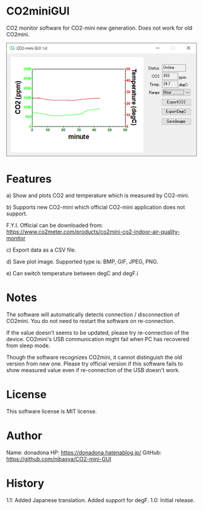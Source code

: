 # CO2miniGUI
CO2 monitor software for CO2-mini new generation. Does not work for old CO2mini.

![CO2-mini-GUI image](https://github.com/nibasya/CO2-mini-GUI/blob/main/Images/TopImage.png?raw=true)

# Features
a) Show and plots CO2 and temperature which is measured by CO2-mini.

b) Supports new CO2-mini which official CO2-mini application does not support.

   F.Y.I. Official can be downloaded from: https://www.co2meter.com/products/co2mini-co2-indoor-air-quality-monitor
   
c) Export data as a CSV file.

d) Save plot image. Supported type is: BMP, GIF, JPEG, PNG.

e) Can switch temperature between degC and degF.i

# Notes
The software will automatically detects connection / disconnection of CO2mini. You do not need to restart the software on re-connection.

If the value doesn't seems to be updated, please try re-connection of the device. CO2mini's USB communication might fail when PC has recovered from sleep mode.

Though the software recognizes CO2mini, it cannot distinguish the old version from new one. Please try official version if this software fails to show measured value even if re-connection of the USB doesn't work.

# License
This software license is MIT license.

# Author
Name: donadona
HP: https://donadona.hatenablog.jp/
GitHub: https://github.com/nibasya/CO2-mini-GUI

# History
1.1: Added Japanese translation.
     Added support for degF.
1.0: Initial release.
